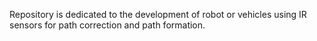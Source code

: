 Repository is dedicated to the development of robot or vehicles using IR sensors for path correction and path formation.
